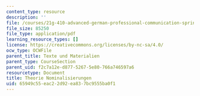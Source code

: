 ```yaml
---
content_type: resource
description: ''
file: /courses/21g-410-advanced-german-professional-communication-spring-2017/65949c55eac22d92ea837bc9555ba0f1_21G_410s17_W04_M08.pdf
file_size: 85250
file_type: application/pdf
learning_resource_types: []
license: https://creativecommons.org/licenses/by-nc-sa/4.0/
ocw_type: OCWFile
parent_title: Texte und Materialien
parent_type: CourseSection
parent_uid: f2c7a12e-d877-5267-5e80-766a746597a6
resourcetype: Document
title: Theorie Nominalisierungen
uid: 65949c55-eac2-2d92-ea83-7bc9555ba0f1
---
```

